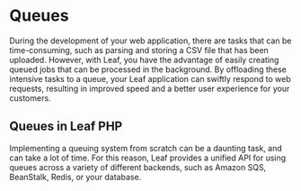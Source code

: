 # Queues

<!-- markdownlint-disable no-inline-html -->

<script setup>
import VideoDocs from '/@theme/components/VideoDocs.vue'
</script>

During the development of your web application, there are tasks that can be time-consuming, such as parsing and storing a CSV file that has been uploaded. However, with Leaf, you have the advantage of easily creating queued jobs that can be processed in the background. By offloading these intensive tasks to a queue, your Leaf application can swiftly respond to web requests, resulting in improved speed and a better user experience for your customers.

<VideoDocs
  title="New to Queues/Jobs/Workers?"
  subject="Understanding queues & background processing"
  description="Watch the this video by Mateus Guimarães"
  link="https://www.youtube.com/embed/GsdfZ5TfGPw"
/>

## Queues in Leaf PHP

Implementing a queuing system from scratch can be a daunting task, and can take a lot of time. For this reason, Leaf provides a unified API for using queues across a variety of different backends, such as Amazon SQS, BeanStalk, Redis, or your database.


